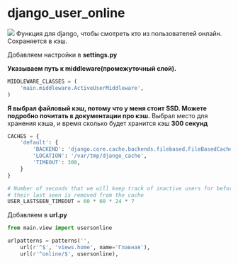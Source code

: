 # django_user_online

<img src="https://habrastorage.org/files/e76/a99/fd2/e76a99fd274e4b5dbba2783e077bfa64.png"/>
Функция для django, чтобы смотреть кто из пользователей онлайн. Сохраняется в кэш.

Добавляем настройки в **settings.py**

**Указываем путь к middleware(промежуточный слой).**
```python
MIDDLEWARE_CLASSES = (
    'main.middleware.ActiveUserMiddleware',
)
```

**Я выбрал файловый кэш, потому что у меня стоит SSD. Можете подробно почитать в документации про кэш.**
Выбрал место для хранения кэша, и время сколько будет хранится кэш **300 секунд**
```python
CACHES = {
    'default': {
        'BACKEND': 'django.core.cache.backends.filebased.FileBasedCache',
        'LOCATION': '/var/tmp/django_cache',
        'TIMEOUT': 300,
    }
}

# Number of seconds that we will keep track of inactive users for before
# their last seen is removed from the cache
USER_LASTSEEN_TIMEOUT = 60 * 60 * 24 * 7
```

Добавляем в **url.py**
```python
from main.view import usersonline

urlpatterns = patterns('',
    url(r'^$', 'views.home', name='Главная'),
	url(r'^online/$', usersonline),
```
